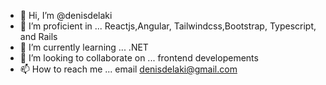 - 👋 Hi, I’m @denisdelaki
- 👀 I’m proficient in ... Reactjs,Angular, Tailwindcss,Bootstrap, Typescript, and Rails
- 🌱 I’m currently learning ... .NET
- 💞️ I’m looking to collaborate on ... frontend developements
- 📫 How to reach me ... email denisdelaki@gmail.com

<!---
denisdelaki/denisdelaki is a ✨ special ✨ repository because its `README.md` (this file) appears on your GitHub profile.
You can click the Preview link to take a look at your changes.
--->
